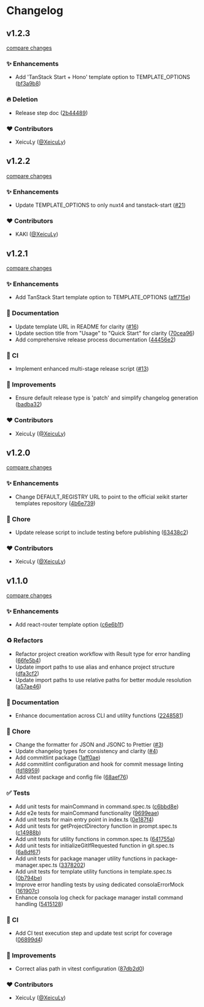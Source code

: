 # Changelog


## v1.2.3

[compare changes](https://github.com/xeikit/create-xeikit-app/compare/v1.2.2...v1.2.3)

### ✨ Enhancements

- Add 'TanStack Start + Hono' template option to TEMPLATE_OPTIONS ([bf3a9b8](https://github.com/xeikit/create-xeikit-app/commit/bf3a9b8))

### 🔥 Deletion

- Release step doc ([2b44489](https://github.com/xeikit/create-xeikit-app/commit/2b44489))

### ❤️ Contributors

- XeicuLy ([@XeicuLy](https://github.com/XeicuLy))

## v1.2.2

[compare changes](https://github.com/xeikit/create-xeikit-app/compare/v1.2.1...v1.2.2)

### ✨ Enhancements

- Update TEMPLATE_OPTIONS to only nuxt4 and tanstack-start ([#21](https://github.com/xeikit/create-xeikit-app/pull/21))

### ❤️ Contributors

- KAKI ([@XeicuLy](https://github.com/XeicuLy))

## v1.2.1

[compare changes](https://github.com/xeikit/create-xeikit-app/compare/v1.2.0...v1.2.1)

### ✨ Enhancements

- Add TanStack Start template option to TEMPLATE_OPTIONS ([aff715e](https://github.com/xeikit/create-xeikit-app/commit/aff715e))

### 📝 Documentation

- Update template URL in README for clarity ([#16](https://github.com/xeikit/create-xeikit-app/pull/16))
- Update section title from "Usage" to "Quick Start" for clarity ([70cea96](https://github.com/xeikit/create-xeikit-app/commit/70cea96))
- Add comprehensive release process documentation ([44456e2](https://github.com/xeikit/create-xeikit-app/commit/44456e2))

### 🤖 CI

- Implement enhanced multi-stage release script ([#13](https://github.com/xeikit/create-xeikit-app/pull/13))

### 🎨 Improvements

- Ensure default release type is 'patch' and simplify changelog generation ([badba32](https://github.com/xeikit/create-xeikit-app/commit/badba32))

### ❤️ Contributors

- XeicuLy ([@XeicuLy](https://github.com/XeicuLy))

## v1.2.0

[compare changes](https://github.com/xeikit/create-xeikit-app/compare/v1.1.0...v1.2.0)

### ✨ Enhancements

- Change DEFAULT_REGISTRY URL to point to the official xeikit starter templates repository ([4b6e739](https://github.com/xeikit/create-xeikit-app/commit/4b6e739))

### 🔧 Chore

- Update release script to include testing before publishing ([63438c2](https://github.com/xeikit/create-xeikit-app/commit/63438c2))

### ❤️ Contributors

- XeicuLy ([@XeicuLy](https://github.com/XeicuLy))

## v1.1.0

[compare changes](https://github.com/xeikit/create-xeikit-app/compare/v1.0.0...v1.1.0)

### ✨ Enhancements

- Add react-router template option ([c6e6b1f](https://github.com/xeikit/create-xeikit-app/commit/c6e6b1f))

### ♻️ Refactors

- Refactor project creation workflow with Result type for error handling ([66fe5b4](https://github.com/xeikit/create-xeikit-app/commit/66fe5b4))
- Update import paths to use alias and enhance project structure ([dfa3cf2](https://github.com/xeikit/create-xeikit-app/commit/dfa3cf2))
- Update import paths to use relative paths for better module resolution ([a57ae46](https://github.com/xeikit/create-xeikit-app/commit/a57ae46))

### 📝 Documentation

- Enhance documentation across CLI and utility functions ([2248581](https://github.com/xeikit/create-xeikit-app/commit/2248581))

### 🔧 Chore

- Change the formatter for JSON and JSONC to Prettier ([#3](https://github.com/xeikit/create-xeikit-app/pull/3))
- Update changelog types for consistency and clarity ([#4](https://github.com/xeikit/create-xeikit-app/pull/4))
- Add commitlint package ([1aff0ae](https://github.com/xeikit/create-xeikit-app/commit/1aff0ae))
- Add commitlint configuration and hook for commit message linting ([fd18959](https://github.com/xeikit/create-xeikit-app/commit/fd18959))
- Add vitest package and config file ([68aef76](https://github.com/xeikit/create-xeikit-app/commit/68aef76))

### ✅ Tests

- Add unit tests for mainCommand in command.spec.ts ([c6bbd8e](https://github.com/xeikit/create-xeikit-app/commit/c6bbd8e))
- Add e2e tests for mainCommand functionality ([9699eae](https://github.com/xeikit/create-xeikit-app/commit/9699eae))
- Add unit tests for main entry point in index.ts ([0e187f4](https://github.com/xeikit/create-xeikit-app/commit/0e187f4))
- Add unit tests for getProjectDirectory function in prompt.spec.ts ([c14988b](https://github.com/xeikit/create-xeikit-app/commit/c14988b))
- Add unit tests for utility functions in common.spec.ts ([641755a](https://github.com/xeikit/create-xeikit-app/commit/641755a))
- Add unit tests for initializeGitIfRequested function in git.spec.ts ([6a8df67](https://github.com/xeikit/create-xeikit-app/commit/6a8df67))
- Add unit tests for package manager utility functions in package-manager.spec.ts ([3378202](https://github.com/xeikit/create-xeikit-app/commit/3378202))
- Add unit tests for template utility functions in template.spec.ts ([0b794be](https://github.com/xeikit/create-xeikit-app/commit/0b794be))
- Improve error handling tests by using dedicated consolaErrorMock ([161907c](https://github.com/xeikit/create-xeikit-app/commit/161907c))
- Enhance consola log check for package manager install command handling ([5415128](https://github.com/xeikit/create-xeikit-app/commit/5415128))

### 🤖 CI

- Add CI test execution step and update test script for coverage ([06899d4](https://github.com/xeikit/create-xeikit-app/commit/06899d4))

### 🎨 Improvements

- Correct alias path in vitest configuration ([87db2d0](https://github.com/xeikit/create-xeikit-app/commit/87db2d0))

### ❤️ Contributors

- XeicuLy ([@XeicuLy](https://github.com/XeicuLy))

